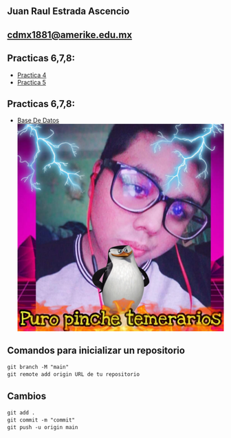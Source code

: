 ## Juan Raul Estrada Ascencio 
## cdmx1881@amerike.edu.mx
## Practicas 6,7,8:
- [Practica 4](https://profound-dolphin-ac6c90.netlify.app)
- [Practica 5](https://astro-so.vercel.app)
## Practicas 6,7,8:
- [Base De Datos](https://github.com/JuanEstrada01/Estrada-Juan-practicas-3-/blob/main/BD.Md)
![Image text](/Img/Juan.jpg)
## Comandos para inicializar un repositorio 


``` md git init 
git branch -M "main"
git remote add origin URL de tu repositorio
```

## Cambios 
```md git pull origin main
git add .
git commit -m "commit"
git push -u origin main 
```



